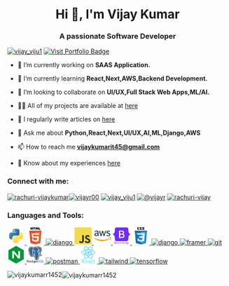 
<h1 align="center">Hi 👋, I'm Vijay Kumar</h1>
<h3 align="center">A passionate Software Developer</h3>

<p align="left"> <a href="https://twitter.com/vijay_viju1" target="blank"><img src="https://img.shields.io/twitter/follow/vijay_viju1?logo=twitter&style=for-the-badge" alt="vijay_viju1" /></a>

<a href="https://vijaykumarr1452.github.io/" target="_blank" rel="noopener noreferrer">
  <img src="https://img.shields.io/badge/Visit_!!-Portfolio-violet?style=for-the-badge&logo=appveyor&logoColor=orange" alt="Visit Portfolio Badge">
</a>  </p>

- 🔭 I’m currently working on **SAAS Application.**

- 🌱 I’m currently learning **React,Next,AWS,Backend Development.**

- 👯 I’m looking to collaborate on **UI/UX,Full Stack Web Apps,ML/AI.**

- 👨‍💻 All of my projects are available at [here](https://vijaykumarr1452.github.io/)

- 📝 I regularly write articles on [here](https://dev.to/vijayr00/public-learning-adventure-45h2)

- 💬 Ask me about **Python,React,Next,UI/UX,AI,ML,Django,AWS**

- 📫 How to reach me **vijaykumarit45@gmail.com**

- 📄 Know about my experiences [here](https://tinyurl.com/devres0/)

<h3 align="left">Connect with me:</h3>
<p align="left">
 <a href="https://linkedin.com/in/rachuri-vijaykumar" target="blank"><img align="center" src="https://raw.githubusercontent.com/rahuldkjain/github-profile-readme-generator/master/src/images/icons/Social/linked-in-alt.svg" alt="rachuri-vijaykumar" height="30" width="40" /></a><a href="https://dev.to/vijayr00" target="blank"><img align="center" src="https://raw.githubusercontent.com/rahuldkjain/github-profile-readme-generator/master/src/images/icons/Social/devto.svg" alt="vijayr00" height="30" width="40" /></a> 
<a href="https://twitter.com/vijay_viju1" target="blank"><img align="center" src="https://raw.githubusercontent.com/rahuldkjain/github-profile-readme-generator/master/src/images/icons/Social/twitter.svg" alt="vijay_viju1" height="30" width="40" /></a>
<a href="https://hashnode.com/@vijayr" target="blank"><img align="center" src="https://raw.githubusercontent.com/rahuldkjain/github-profile-readme-generator/master/src/images/icons/Social/hashnode.svg" alt="@vijayr" height="30" width="40" /></a>
<a href="https://www.leetcode.com/rachuri-vijay" target="blank"><img align="center" src="https://raw.githubusercontent.com/rahuldkjain/github-profile-readme-generator/master/src/images/icons/Social/leet-code.svg" alt="rachuri-vijay" height="30" width="40" /></a>
</p>

<h3 align="left">Languages and Tools:</h3>
<p align="left"></a> <a href="https://www.python.org" target="_blank" rel="noreferrer"> <img src="https://raw.githubusercontent.com/devicons/devicon/master/icons/python/python-original.svg" alt="python" width="40" height="40"/> </a> <a href="https://www.w3.org/html/" target="_blank" rel="noreferrer"> <img src="https://raw.githubusercontent.com/devicons/devicon/master/icons/html5/html5-original-wordmark.svg" alt="html5" width="40" height="40"/> </a> <a href="https://www.djangoproject.com/" target="_blank" rel="noreferrer"> <img src="https://cdn.worldvectorlogo.com/logos/django.svg" alt="django" width="40" height="40"/> </a> <a href="https://developer.mozilla.org/en-US/docs/Web/JavaScript" target="_blank" rel="noreferrer"> <img src="https://raw.githubusercontent.com/devicons/devicon/master/icons/javascript/javascript-original.svg" alt="javascript" width="40" height="40"/> </a>  <a href="https://aws.amazon.com" target="_blank" rel="noreferrer"> <img src="https://raw.githubusercontent.com/devicons/devicon/master/icons/amazonwebservices/amazonwebservices-original-wordmark.svg" alt="aws" width="40" height="40"/> </a> <a href="https://getbootstrap.com" target="_blank" rel="noreferrer"> <img src="https://raw.githubusercontent.com/devicons/devicon/master/icons/bootstrap/bootstrap-plain-wordmark.svg" alt="bootstrap" width="40" height="40"/> </a> <a href="https://www.w3schools.com/css/" target="_blank" rel="noreferrer"> <img src="https://raw.githubusercontent.com/devicons/devicon/master/icons/css3/css3-original-wordmark.svg" alt="css3" width="40" height="40"/> </a> <a href="https://www.djangoproject.com/" target="_blank" rel="noreferrer"> <img src="https://cdn.worldvectorlogo.com/logos/django.svg" alt="django" width="40" height="40"/> </a> <a href="https://www.framer.com/" target="_blank" rel="noreferrer"> <img src="https://www.vectorlogo.zone/logos/framer/framer-icon.svg" alt="framer" width="40" height="40"/> </a> <a href="https://git-scm.com/" target="_blank" rel="noreferrer"> <img src="https://www.vectorlogo.zone/logos/git-scm/git-scm-icon.svg" alt="git" width="40" height="40"/> </a>  </a> <a href="https://www.nginx.com" target="_blank" rel="noreferrer"> <img src="https://raw.githubusercontent.com/devicons/devicon/master/icons/nginx/nginx-original.svg" alt="nginx" width="40" height="40"/> </a> <a href="https://www.postgresql.org" target="_blank" rel="noreferrer"> <img src="https://raw.githubusercontent.com/devicons/devicon/master/icons/postgresql/postgresql-original-wordmark.svg" alt="postgresql" width="40" height="40"/> </a> <a href="https://postman.com" target="_blank" rel="noreferrer"> <img src="https://www.vectorlogo.zone/logos/getpostman/getpostman-icon.svg" alt="postman" width="40" height="40"/>  <a href="https://reactjs.org/" target="_blank" rel="noreferrer"> <img src="https://raw.githubusercontent.com/devicons/devicon/master/icons/react/react-original-wordmark.svg" alt="react" width="40" height="40"/> </a> <a href="https://tailwindcss.com/" target="_blank" rel="noreferrer"> <img src="https://www.vectorlogo.zone/logos/tailwindcss/tailwindcss-icon.svg" alt="tailwind" width="40" height="40"/> </a> <a href="https://www.tensorflow.org" target="_blank" rel="noreferrer"> <img src="https://www.vectorlogo.zone/logos/tensorflow/tensorflow-icon.svg" alt="tensorflow" width="40" height="40"/> </a> </p>

<p><img align="left" src="https://github-readme-stats.vercel.app/api/top-langs?username=vijaykumarr1452&show_icons=true&locale=en&layout=compact" alt="vijaykumarr1452" /></p>

<p><img align="center" src="https://github-readme-streak-stats.herokuapp.com/?user=vijaykumarr1452&" alt="vijaykumarr1452" /></p>


